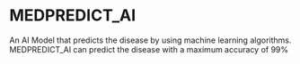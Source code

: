 # MEDPREDICT_AI
An AI Model that predicts the disease by using machine learning algorithms. MEDPREDICT_AI can predict the disease with a maximum accuracy of 99%
